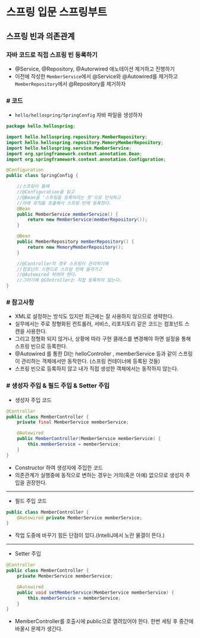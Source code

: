 # 스프링 입문 스프링부트

## 스프링 빈과 의존관계

### 자바 코드로 직접 스프링 빈 등록하기

- @Service, @Repository, @Autorwired 애노테이션 제거하고 진행하기
- 이전에 작성한 `MemberService`에서 @Service와 @Autowired를 제거하고 `MemberRepository`에서 @Repository를 제거하자

### # 코드

- `hello/hellospring/SpringConfig` 자바 파일을 생성하자

```java
package hello.hellospring;

import hello.hellospring.repository.MemberRepository;
import hello.hellospring.repository.MemoryMemberRepository;
import hello.hellospring.service.MemberService;
import org.springframework.context.annotation.Bean;
import org.springframework.context.annotation.Configuration;

@Configuration
public class SpringConfig {

    //스프링이 뜰때
    //@Configuration을 읽고
    //@Bean을 '스프링을 등록하라는 뜻'으로 인식하고
    //아래 로직을 호출해서 스프링 빈에 등록한다.
    @Bean
    public MemberService memberService() {
        return new MemberService(memberRepository());
    }

    @Bean
    public MemberRepository memberRepository() {
        return new MemoryMemberRepository();
    }

    //@Controller의 경우 스프링이 관리하기에
    //컴포넌트 스캔으로 스프링 빈에 올라가고
    //@Autowired 하여야 한다.
    //그러기에 @COntroller는 직접 등록하지 않는다.
}

```

### # 참고사항

- XML로 설정하는 방식도 있지만 최근에는 잘 사용하지 않으므로 생략한다.
- 실무에서는 주로 정형화된 컨트롤러, 서비스, 리포지토리 같은 코드는 컴포넌트 스캔을 사용한다.
- 그리고 정형화 되지 않거나, 상황에 따라 구현 클래스를 변경해야 하면 설정을 통해 스프링 빈으로
등록한다.
- @Autowired 를 통한 DI는 helloController , memberService 등과 같이 스프링이 관리하는
객체에서만 동작한다. (스프링 컨테이너에 등록된 것들)
- 스프링 빈으로 등록하지 않고 내가 직접 생성한 객체에서는 동작하지 않는다.

### # 생성자 주입 & 필드 주입 & Setter 주입

- 생성자 주입 코드

```java
@Controller
public class MemberController {
    private final MemberService memberService;

    @Autowired
    public MemberController(MemberService memberService) {
        this.memberService = memberService;
    }
}
```

- Constructor 하여 생성자에 주입한 코드
- 의존관계가 실행중에 동적으로 변하는 경우는 거의(혹은 아예) 없으므로 생성자 주입을 권장한다.

---

- 필드 주입 코드

```java
public class MemberController {
    @Autowired private MemberService memberService;
}

```

- 작업 도중에 바꾸기 힘든 단점이 있다.(IntelliJ에서 노란 물결이 뜬다.)

---

- Setter 주입

```java
@Controller
public class MemberController {
    private MemberService memberService;

    @Autowired
    public void setMemberService(MemberService memberService) {
        this.memberService = memberService;
    }
}
```

- MemberController를 호출시에 public으로 열려있어야 한다. 한번 세팅 후 중간에 바꿀시 문제가 생긴다.
